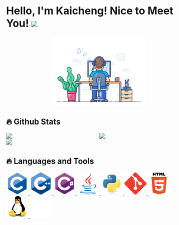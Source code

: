<!--
**KyntonKCC/KyntonKCC** is a ✨ _special_ ✨ repository because its `README.md` (this file) appears on your GitHub profile.

Here are some ideas to get you started:

- 🔭 I’m currently working on ...
- 🌱 I’m currently learning ...
- 👯 I’m looking to collaborate on ...
- 🤔 I’m looking for help with ...
- 💬 Ask me about ...
- 📫 How to reach me: ...
- 😄 Pronouns: ...
- ⚡ Fun fact: ...
-->

# Hello, I'm Kaicheng! Nice to Meet You! <img src="https://raw.githubusercontent.com/MartinHeinz/MartinHeinz/master/wave.gif" width="30px">

<div align="center">
    <a href="https://github.com/KyntonKCC">
        <img width="50%" align="center" src="https://github.com/KyntonKCC/KyntonKCC/blob/main/images/dev-working_rounded.gif"/>
    </a>
</div>

## 🔥 Github Stats

<div>
    <a href="https://github.com/KyntonKCC">
      <img width="50%" align="left" src="https://github-readme-stats.vercel.app/api?username=KyntonKCC&theme=gruvbox&rank_icon=github"/>
      <img width="50%" align="left" src="https://github-readme-streak-stats.herokuapp.com/?user=KyntonKCC&theme=gruvbox"/>
      <img width="35%" src="https://github-readme-stats.vercel.app/api/top-langs/?username=KyntonKCC&layout=donut-vertical&theme=gruvbox"/>
    </a>
</div>

## 🔥 Languages and Tools

<div>
    <a href="https://github.com/KyntonKCC"> 
        <img src="https://github.com/KyntonKCC/KyntonKCC/blob/main/images/c-original.svg" alt="c" width="60" height="60"/>
        <img src="https://github.com/KyntonKCC/KyntonKCC/blob/main/images/cplusplus-original.svg" alt="cplusplus" width="60" height="60"/>
        <img src="https://github.com/KyntonKCC/KyntonKCC/blob/main/images/csharp-original.svg" alt="csharp" width="60" height="60"/>
        <img src="https://github.com/KyntonKCC/KyntonKCC/blob/main/images/java-original.svg" alt="java" width="60" height="60"/>
        <img src="https://github.com/KyntonKCC/KyntonKCC/blob/main/images/python-original.svg" alt="python" width="60" height="60"/>
        <img src="https://github.com/KyntonKCC/KyntonKCC/blob/main/images/git-scm-icon.svg" alt="git" width="60" height="60"/>
        <img src="https://github.com/KyntonKCC/KyntonKCC/blob/main/images/html5-original-wordmark.svg" alt="html5" width="60" height="60"/>
        <img src="https://github.com/KyntonKCC/KyntonKCC/blob/main/images/linux-original.svg" alt="linux" width="60" height="60"/>
        <img src="https://github.com/KyntonKCC/KyntonKCC/blob/main/images/github.svg" alt="GitHub" width="60" height="60"/>
    </a> 
</div>
